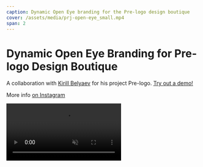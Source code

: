 ```yaml
---
caption: Dynamic Open Eye branding for the Pre-logo design boutique
cover: /assets/media/prj-open-eye_small.mp4
span: 2
---
```


# Dynamic Open Eye Branding for Pre-logo Design Boutique

A collaboration with [Kirill Belyaev](https://kirillbelyaev.com) for his project Pre-logo. [Try out a demo!](https://regl-svelte.dianov.org/)

More info [on Instagram](https://www.instagram.com/p/CDRLL05hu2x/)

<video src="/assets/media/prj-open-eye.mp4" muted autoplay ></video>
